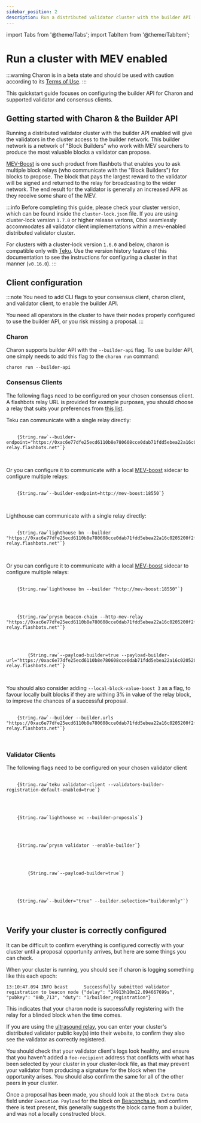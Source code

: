 ```yaml
---
sidebar_position: 2
description: Run a distributed validator cluster with the builder API (MEV-Boost)
---
```


import Tabs from '@theme/Tabs';
import TabItem from '@theme/TabItem';

# Run a cluster with MEV enabled

:::warning
Charon is in a beta state and should be used with caution according to its [Terms of Use](https://obol.tech/terms.pdf).
:::

This quickstart guide focuses on configuring the builder API for Charon and supported validator and consensus clients.

## Getting started with Charon & the Builder API

Running a distributed validator cluster with the builder API enabled will give the validators in the cluster access to the builder network. This builder network is a network of "Block Builders"
who work with MEV searchers to produce the most valuable blocks a validator can propose.

[MEV-Boost](https://boost.flashbots.net/) is one such product from flashbots that enables you to ask multiple
block relays (who communicate with the "Block Builders") for blocks to propose. The block that pays the largest reward to the validator will be signed and returned to the relay for broadcasting to the wider
network. The end result for the validator is generally an increased APR as they receive some share of the MEV.

:::info 
Before completing this guide, please check your cluster version, which can be found inside the `cluster-lock.json` file. If you are using cluster-lock version `1.7.0` or higher release verions, Obol seamlessly accommodates all validator client implementations within a mev-enabled distributed validator cluster.

For clusters with a cluster-lock version `1.6.0` and below, charon is compatible only with [Teku](https://github.com/ConsenSys/teku). Use the version history feature of this documentation to see the instructions for configuring a cluster in that manner (`v0.16.0`).
:::

## Client configuration

:::note
You need to add CLI flags to your consensus client, charon client, and validator client, to enable the builder API.

You need all operators in the cluster to have their nodes properly configured to use the builder API, or you risk missing a proposal. 
:::

### Charon

Charon supports builder API with the `--builder-api` flag. To use builder API, one simply needs to add this flag to the `charon run` command:

```
charon run --builder-api
```

### Consensus Clients

The following flags need to be configured on your chosen consensus client. A flashbots relay URL is provided for example purposes, you should choose a relay that suits your preferences from [this list](https://github.com/eth-educators/ethstaker-guides/blob/main/MEV-relay-list.md#mev-relay-list-for-mainnet). 

<Tabs groupId="consensus-clients">
  <TabItem value="teku" label="Teku" default>
    Teku can communicate with a single relay directly:
    <pre>
      <code>
    {String.raw`--builder-endpoint="https://0xac6e77dfe25ecd6110b8e780608cce0dab71fdd5ebea22a16c0205200f2f8e2e3ad3b71d3499c54ad14d6c21b41a37ae@boost-relay.flashbots.net"`}
      </code>
    </pre>
    Or you can configure it to communicate with a local <a href="https://github.com/flashbots/mev-boost" target="_blank">MEV-boost</a> sidecar to configure multiple relays:
    <pre>
      <code>
    {String.raw`--builder-endpoint=http://mev-boost:18550`}
      </code>
    </pre>
  </TabItem>
  <TabItem value="lighthouse" label="Lighthouse">
    Lighthouse can communicate with a single relay directly:
    <pre>
      <code>
    {String.raw`lighthouse bn --builder "https://0xac6e77dfe25ecd6110b8e780608cce0dab71fdd5ebea22a16c0205200f2f8e2e3ad3b71d3499c54ad14d6c21b41a37ae@boost-relay.flashbots.net"`}
      </code>
    </pre>
    Or you can configure it to communicate with a local <a href="https://github.com/flashbots/mev-boost" target="_blank">MEV-boost</a> sidecar to configure multiple relays:
    <pre>
      <code>
    {String.raw`lighthouse bn --builder "http://mev-boost:18550"`}
      </code>
    </pre>
  </TabItem>
  <TabItem value="prysm" label="Prysm">
    <pre>
      <code>
    {String.raw`prysm beacon-chain --http-mev-relay "https://0xac6e77dfe25ecd6110b8e780608cce0dab71fdd5ebea22a16c0205200f2f8e2e3ad3b71d3499c54ad14d6c21b41a37ae@boost-relay.flashbots.net"`}
      </code>
    </pre>
  </TabItem>
  <TabItem value="nimbus" label="Nimbus">
    <pre>
      <code>
        {String.raw`--payload-builder=true --payload-builder-url="https://0xac6e77dfe25ecd6110b8e780608cce0dab71fdd5ebea22a16c0205200f2f8e2e3ad3b71d3499c54ad14d6c21b41a37ae@boost-relay.flashbots.net"`}
      </code>
    </pre>
    You should also consider adding <code>--local-block-value-boost 3</code> as a flag, to favour locally built blocks if they are withing 3% in value of the relay block, to improve the chances of a successful proposal.
  </TabItem>
  <TabItem value="lodestar" label="Lodestar">
    <pre>
      <code>
    {String.raw`--builder --builder.urls "https://0xac6e77dfe25ecd6110b8e780608cce0dab71fdd5ebea22a16c0205200f2f8e2e3ad3b71d3499c54ad14d6c21b41a37ae@boost-relay.flashbots.net"`}
      </code>
    </pre>
  </TabItem>
</Tabs>

### Validator Clients

The following flags need to be configured on your chosen validator client

<Tabs groupId="validator-clients">
  <TabItem value="teku" label="Teku" default>
    <pre>
      <code>
    {String.raw`teku validator-client --validators-builder-registration-default-enabled=true`}
      </code>
    </pre>

  </TabItem>
  <TabItem value="lighthouse" label="Lighthouse">
    <pre>
      <code>
    {String.raw`lighthouse vc --builder-proposals`}
      </code>
    </pre>
  </TabItem>
  <TabItem value="prysm" label="Prysm">
    <pre>
      <code>
    {String.raw`prysm validator --enable-builder`}
      </code>
    </pre>
  </TabItem>
  <TabItem value="nimbus" label="Nimbus">
    <pre>
      <code>
        {String.raw`--payload-builder=true`}
      </code>
    </pre>
  </TabItem>
  <TabItem value="lodestar" label="Lodestar">
    <pre>
      <code>
    {String.raw`--builder="true" --builder.selection="builderonly"`}
      </code>
    </pre>
  </TabItem>
</Tabs>

## Verify your cluster is correctly configured

It can be difficult to confirm everything is configured correctly with your cluster until a proposal opportunity arrives, but here are some things you can check. 

When your cluster is running, you should see if charon is logging something like this each epoch:
```
13:10:47.094 INFO bcast      Successfully submitted validator registration to beacon node {"delay": "24913h10m12.094667699s", "pubkey": "84b_713", "duty": "1/builder_registration"}
```

This indicates that your charon node is successfully registering with the relay for a blinded block when the time comes. 

If you are using the [ultrasound relay](https://relay.ultrasound.money), you can enter your cluster's distributed validator public key(s) into their website, to confirm they also see the validator as correctly registered. 

You should check that your validator client's logs look healthy, and ensure that you haven't added a `fee-recipient` address that conflicts with what has been selected by your cluster in your cluster-lock file, as that may prevent your validator from producing a signature for the block when the opportunity arises. You should also confirm the same for all of the other peers in your cluster. 

Once a proposal has been made, you should look at the `Block Extra Data` field under `Execution Payload` for the block on [Beaconcha.in](https://beaconcha.in/block/18450364), and confirm there is text present, this generally suggests the block came from a builder, and was not a locally constructed block. 